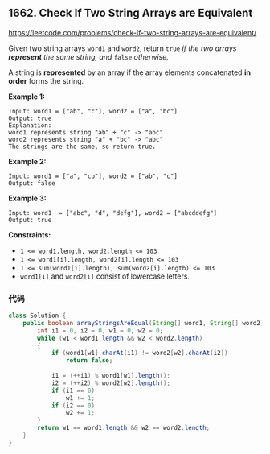 ## 1662. Check If Two String Arrays are Equivalent

https://leetcode.com/problems/check-if-two-string-arrays-are-equivalent/

Given two string arrays `word1` and `word2`, return `true` *if the two arrays **represent** the same string, and* `false` *otherwise.*

A string is **represented** by an array if the array elements concatenated **in order** forms the string.

**Example 1:**

```
Input: word1 = ["ab", "c"], word2 = ["a", "bc"]
Output: true
Explanation:
word1 represents string "ab" + "c" -> "abc"
word2 represents string "a" + "bc" -> "abc"
The strings are the same, so return true.
```

**Example 2:**

```
Input: word1 = ["a", "cb"], word2 = ["ab", "c"]
Output: false
```

**Example 3:**

```
Input: word1  = ["abc", "d", "defg"], word2 = ["abcddefg"]
Output: true
```

 

**Constraints:**

- `1 <= word1.length, word2.length <= 103`
- `1 <= word1[i].length, word2[i].length <= 103`
- `1 <= sum(word1[i].length), sum(word2[i].length) <= 103`
- `word1[i]` and `word2[i]` consist of lowercase letters.

### 代码

```java
class Solution {
    public boolean arrayStringsAreEqual(String[] word1, String[] word2) {
        int i1 = 0, i2 = 0, w1 = 0, w2 = 0;
        while (w1 < word1.length && w2 < word2.length)
        { 
            if (word1[w1].charAt(i1) != word2[w2].charAt(i2))
                return false;
            
            i1 = (++i1) % word1[w1].length();
            i2 = (++i2) % word2[w2].length();
            if (i1 == 0)
                w1 += 1;
            if (i2 == 0)
                w2 += 1;
        }
        return w1 == word1.length && w2 == word2.length;
    }
}
```

